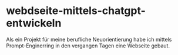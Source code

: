 # webdseite-mittels-chatgpt-entwickeln
Als ein Projekt für meine berufliche Neuorientierung habe ich mittels Prompt-Enginerring in den vergangen Tagen eine Webseite gebaut.
